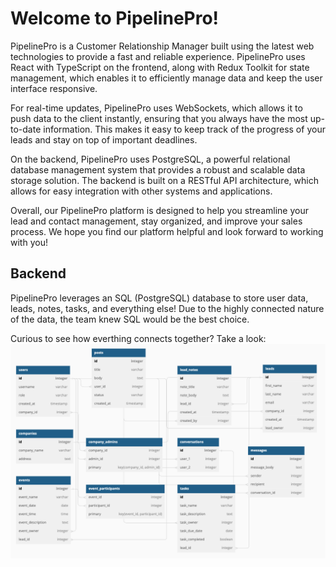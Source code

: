 # Welcome to PipelinePro!

PipelinePro is a Customer Relationship Manager built using the latest web technologies to provide a fast and reliable experience. PipelinePro uses React with TypeScript on the frontend, along with Redux Toolkit for state management, which enables it to efficiently manage data and keep the user interface responsive.

For real-time updates, PipelinePro uses WebSockets, which allows it to push data to the client instantly, ensuring that you always have the most up-to-date information. This makes it easy to keep track of the progress of your leads and stay on top of important deadlines.

On the backend, PipelinePro uses PostgreSQL, a powerful relational database management system that provides a robust and scalable data storage solution. The backend is built on a RESTful API architecture, which allows for easy integration with other systems and applications.

Overall, our PipelinePro platform is designed to help you streamline your lead and contact management, stay organized, and improve your sales process. We hope you find our platform helpful and look forward to working with you!

## Backend

PipelinePro leverages an SQL (PostgreSQL) database to store user data, leads, notes, tasks, and everything else! Due to the highly connected nature of the data, the team knew SQL would be the best choice.

Curious to see how everthing connects together? Take a look:
![PipelinePro Entity Relationship](./other_files/PipelinePro_Entity_Relationship.png)
